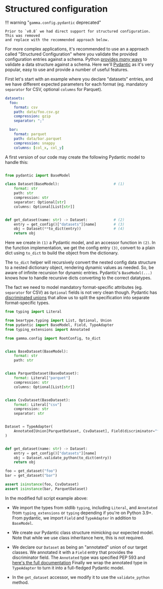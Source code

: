 # Structured configuration

!!! warning "`gamma.config.pydantic` deprecated"

    Prior to `v0.8` we had direct support for structured configuration. This was removed
    and replace with the recommended approach below.

For more complex applications, it's recommended to use an a approach called "Structured
Configuration" where you validate the provided configuration entries against a schema.
Python [provides _many_ ways](https://github.com/mahmoudimus/awesome-validation-python)
to validate a data structure against a schema. Here we'll [Pydantic][pydantic] as it's
very popular, easy to use and provide a number of useful features.

First let's start with an example where you declare "datasets" entries, and we have
different expected parameters for each format (eg. mandatory `separator` for CSV,
optional `columns` for Parquet).

```yaml
datasets:
  foo:
    format: csv
    path: data/foo.csv.gz
    compression: gzip
    separator: ";"

  bar:
    format: parquet
    path: data/bar.parquet
    compression: snappy
    columns: [col_x, col_y]
```

A first version of our code may create the following Pydantic model to handle this:

```python

from pydantic import BaseModel

class Dataset(BaseModel):                         # (1)
    format: str
    path: str
    compression: str
    separator: Optional[str]
    columns: Optional[List[str]]


def get_dataset(name: str) -> Dataset:            # (2)
    entry = get_config()["datasets"][name]        # (3)
    obj = Dataset(**to_dict(entry))               # (4)
    return obj
```

Here we create in `(1)` a Pydantic model, and an accessor function in `(2)`. In the
function implementation, we get the config entry `(3)`, convert to a plain dict using
`to_dict` to build the object from the dictionary.

The `to_dict` helper will recursively convert the nested config data structure to a
nested dictionary object, rendering dynamic values as needed. So, be aware of infinite
recursion for dynamic entries. Pydantic's `BaseModel(...)` knows how to handle
recursive dicts converting to the correct datatypes.

The fact we need to model mandatory format-specific attributes (eg. `separator` for CSV)
as `Optional` fields is not very clean though. Pydantic has [discriminated unions] that
allow us to split the specification into separate format-specific types.

```python
from typing import Literal

from beartype.typing import List, Optional, Union
from pydantic import BaseModel, Field, TypeAdapter
from typing_extensions import Annotated

from gamma.config import RootConfig, to_dict


class BaseDataset(BaseModel):
    format: str
    path: str


class ParquetDataset(BaseDataset):
    format: Literal["parquet"]
    compression: str
    columns: Optional[List[str]]


class CsvDataset(BaseDataset):
    format: Literal["csv"]
    compression: str
    separator: str


Dataset = TypeAdapter(
    Annotated[Union[ParquetDataset, CsvDataset], Field(discriminator="format")]
)


def get_dataset(name: str) -> Dataset:
    entry = get_config()["datasets"][name]
    obj = Dataset.validate_python(to_dict(entry))
    return obj

foo = get_dataset("foo")
bar = get_dataset("bar")

assert isinstance(foo, CsvDataset)
assert isinstance(bar, ParquetDataset)
```

In the modified full script example above:

- We import the types from stdlib `typing`, including `Literal`, and `Annotated` from
  `typing_extensions` or `typing` depending if you're on Python 3.9+. From pydantic,
  we import `Field` and `TypeAdapter` in addition to `BaseModel`.

- We create our Pydantic class structure mimicking our expected model. Note that while
  we use class inheritance here, this is not required.

- We declare our `Dataset` as being an "annotated" union of our target classes. We
  annotated it with a `Field` entry that provides the discriminator field. The
  `Annotated` type was specified PEP 593 and [here's the full documentation](https://docs.python.org/3/library/typing.html#typing.Annotated)
  Finally we wrap the annotated type in `TypeAdapter` to turn it into a full-fledged
  Pydantic model.

- In the `get_dataset` accessor, we modify it to use the `validate_python` method.

[pydantic]: https://docs.pydantic.dev/2.5/
[discriminated unions]: https://docs.pydantic.dev/2.5/concepts/unions/#discriminated-unions
